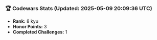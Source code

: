 ### 🏆 Codewars Stats (Updated: 2025-05-09 20:09:36 UTC)

- **Rank:** 8 kyu
- **Honor Points:** 3
- **Completed Challenges:** 1
